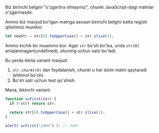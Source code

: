 Biz birinchi belgini "o'zgartira olmaymiz", chunki JavaScript-dagi matnlar o'zgarmasdir.

Ammo biz mavjud bo'lgan matnga asosan birinchi belgini katta registr qilishimiz mumkin:

```js
let newStr = str[0].toUpperCase() + str.slice(1);
```

Ammo kichik bir muammo bor. Agar `str` bo'sh bo'lsa, unda `str[0]` aniqlanmagan(undefined), shuning uchun xato bo'ladi.

Bu yerda ikkita variant mavjud:

1. `str.charAt(0)` dan foydalanish, chunki u har doim matni qaytaradi (ehtimol bo'sh).
2. Bo'sh satr uchun test qo'shish.

Mana, ikkinchi variant:

```js run
function ucFirst(str) {
  if (!str) return str;

  return str[0].toUpperCase() + str.slice(1);
}

alert( ucFirst("john") ); // John
```


